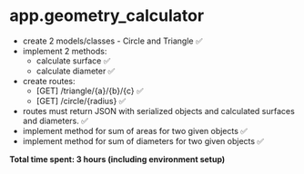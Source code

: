 # app.geometry_calculator

- create 2 models/classes - Circle and Triangle ✅
- implement 2 methods:
  * calculate surface ✅
  * calculate diameter ✅
- create routes:
  * [GET] /triangle/{a}/{b}/{c} ✅
  * [GET] /circle/{radius} ✅
- routes must return JSON with serialized objects and calculated surfaces and diameters. ✅
- implement method for sum of areas for two given objects ✅
- implement method for sum of diameters for two given objects ✅

**Total time spent: 3 hours (including environment setup)**
